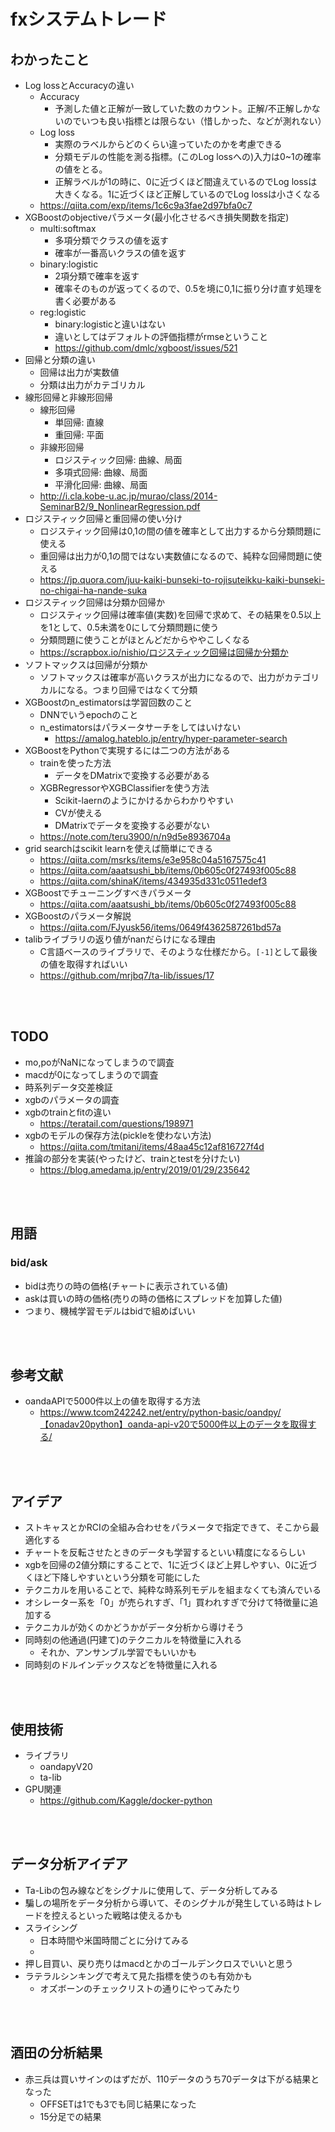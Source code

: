# fxシステムトレード

## わかったこと
- Log lossとAccuracyの違い
  - Accuracy
    - 予測した値と正解が一致していた数のカウント。正解/不正解しかないのでいつも良い指標とは限らない（惜しかった、などが測れない）
  - Log loss
    - 実際のラベルからどのくらい違っていたのかを考慮できる
    - 分類モデルの性能を測る指標。(このLog lossへの)入力は0~1の確率の値をとる。
    - 正解ラベルが1の時に、0に近づくほど間違えているのでLog lossは大きくなる。1に近づくほど正解しているのでLog lossは小さくなる
  - https://qiita.com/exp/items/1c6c9a3fae2d97bfa0c7
- XGBoostのobjectiveパラメータ(最小化させるべき損失関数を指定)
  - multi:softmax
    - 多項分類でクラスの値を返す
    - 確率が一番高いクラスの値を返す
  - binary:logistic
    - 2項分類で確率を返す
    - 確率そのものが返ってくるので、0.5を境に0,1に振り分け直す処理を書く必要がある
  - reg:logistic
    - binary:logisticと違いはない
    - 違いとしてはデフォルトの評価指標がrmseということ
    - https://github.com/dmlc/xgboost/issues/521
- 回帰と分類の違い
  - 回帰は出力が実数値
  - 分類は出力がカテゴリカル
- 線形回帰と非線形回帰
  - 線形回帰
    - 単回帰: 直線
    - 重回帰: 平面
  - 非線形回帰
    - ロジスティック回帰: 曲線、局面
    - 多項式回帰: 曲線、局面
    - 平滑化回帰: 曲線、局面
  - http://i.cla.kobe-u.ac.jp/murao/class/2014-SeminarB2/9_NonlinearRegression.pdf
- ロジスティック回帰と重回帰の使い分け
  - ロジスティック回帰は0,1の間の値を確率として出力するから分類問題に使える
  - 重回帰は出力が0,1の間ではない実数値になるので、純粋な回帰問題に使える
  - https://jp.quora.com/juu-kaiki-bunseki-to-rojisuteikku-kaiki-bunseki-no-chigai-ha-nande-suka
- ロジスティック回帰は分類か回帰か
  - ロジスティック回帰は確率値(実数)を回帰で求めて、その結果を0.5以上を1として、0.5未満を0にして分類問題に使う
  - 分類問題に使うことがほとんどだからややこしくなる
  - https://scrapbox.io/nishio/ロジスティック回帰は回帰か分類か
- ソフトマックスは回帰が分類か
  - ソフトマックスは確率が高いクラスが出力になるので、出力がカテゴリカルになる。つまり回帰ではなくて分類
- XGBoostのn_estimatorsは学習回数のこと
  - DNNでいうepochのこと
  - n_estimatorsはパラメータサーチをしてはいけない
    - https://amalog.hateblo.jp/entry/hyper-parameter-search
- XGBoostをPythonで実現するには二つの方法がある
  - trainを使った方法
    - データをDMatrixで変換する必要がある
  - XGBRegressorやXGBClassifierを使う方法
    - Scikit-laernのようにかけるからわかりやすい
    - CVが使える
    - DMatrixでデータを変換する必要がない
  - https://note.com/teru3900/n/n9d5e8936704a
- grid searchはscikit learnを使えば簡単にできる
  - https://qiita.com/msrks/items/e3e958c04a5167575c41
  - https://qiita.com/aaatsushi_bb/items/0b605c0f27493f005c88
  - https://qiita.com/shinaK/items/434935d331c0511edef3
- XGBoostでチューニングすべきパラメータ
  - https://qiita.com/aaatsushi_bb/items/0b605c0f27493f005c88
- XGBoostのパラメータ解説
  - https://qiita.com/FJyusk56/items/0649f4362587261bd57a
- talibライブラリの返り値がnanだらけになる理由
  - C言語ベースのライブラリで、そのような仕様だから。`[-1]`として最後の値を取得すればいい
  - https://github.com/mrjbq7/ta-lib/issues/17


<br></br>

## TODO
- mo,poがNaNになってしまうので調査
- macdが0になってしまうので調査
- 時系列データ交差検証
- xgbのパラメータの調査
- xgbのtrainとfitの違い
  - https://teratail.com/questions/198971
- xgbのモデルの保存方法(pickleを使わない方法)
  - https://qiita.com/tmitani/items/48aa45c12af816727f4d
- 推論の部分を実装(やったけど、trainとtestを分けたい)
  - https://blog.amedama.jp/entry/2019/01/29/235642

<br></br>

## 用語
### bid/ask
- bidは売りの時の価格(チャートに表示されている値)
- askは買いの時の価格(売りの時の価格にスプレッドを加算した値)
- つまり、機械学習モデルはbidで組めばいい

<br></br>

## 参考文献
- oandaAPIで5000件以上の値を取得する方法
  - https://www.tcom242242.net/entry/python-basic/oandpy/【onadav20python】oanda-api-v20で5000件以上のデータを取得する/

<br></br>

## アイデア
- ストキャスとかRCIの全組み合わせをパラメータで指定できて、そこから最適化する
- チャートを反転させたときのデータも学習するといい精度になるらしい
- xgbを回帰の2値分類にすることで、1に近づくほど上昇しやすい、0に近づくほど下降しやすいという分類を可能にした
- テクニカルを用いることで、純粋な時系列モデルを組まなくても済んでいる
- オシレーター系を「0」が売られすぎ、「1」買われすぎで分けて特徴量に追加する
- テクニカルが効くのかどうかがデータ分析から導けそう
- 同時刻の他通過(円建て)のテクニカルを特徴量に入れる
  - それか、アンサンブル学習でもいいかも
- 同時刻のドルインデックスなどを特徴量に入れる

<br></br>

## 使用技術
- ライブラリ
  - oandapyV20
  - ta-lib
- GPU関連
  - https://github.com/Kaggle/docker-python

<br></br>

## データ分析アイデア
- Ta-Libの包み線などをシグナルに使用して、データ分析してみる
- 騙しの場所をデータ分析から導いて、そのシグナルが発生している時はトレードを控えるといった戦略は使えるかも
- スライシング
  - 日本時間や米国時間ごとに分けてみる
  - 
- 押し目買い、戻り売りはmacdとかのゴールデンクロスでいいと思う
- ラテラルシンキングで考えて見た指標を使うのも有効かも
  - オズボーンのチェックリストの通りにやってみたり

<br></br>

## 酒田の分析結果
- 赤三兵は買いサインのはずだが、110データのうち70データは下がる結果となった
  - OFFSETは1でも3でも同じ結果になった
  - 15分足での結果
